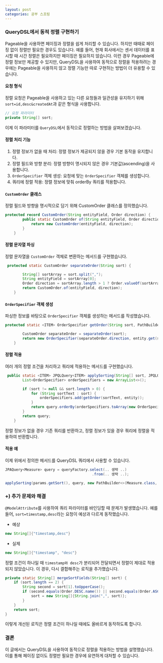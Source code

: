 ```yaml
---
layout: post
categories: 공부 스프링
---
```


### QueryDSL에서 동적 정렬 구현하기
Pageable을 사용하면 페이징과 정렬을 쉽게 처리할 수 있습니다. 하지만 때때로 페이징 없이 정렬만 필요한 경우도 있습니다. 예를 들어, 현재 회사에서는 센서 데이터를 표시할 때 시간 정렬은 필요하지만 페이징은 필요하지 않습니다. 이런 경우 Pageable에 정렬 정보만 제공할 수 있지만, QueryDSL을 사용하여 동적으로 정렬을 적용하려는 경우에는 Pageable을 사용하지 않고 정렬 기능만 따로 구현하는 방법이 더 유용할 수 있습니다.

#### 요청 형식
정렬 요청은 Pageable을 사용하고 있는 다른 요청들과 일관성을 유지하기 위해 `sort=id,desc&createdAt`과 같은 형식을 사용합니다.

```java
// 요청 파라미터
private String[] sort;

```

이제 이 파라미터를 `QueryDSL`에서 동적으로 정렬하는 방법을 살펴보겠습니다.

#### 정렬 처리 기능
1. 정렬 정보가 없을 때 처리: 정렬 정보가 제공되지 않을 경우 기본 동작을 유지합니다.
2. 정렬 필드와 방향 분리: 정렬 방향이 명시되지 않은 경우 기본값(ascending)을 사용합니다.
3. `OrderSpecifier` 객체 생성: 요청에 맞는 `OrderSpecifier` 객체를 생성합니다.
4. 쿼리에 정렬 적용: 정렬 정보에 맞춰 orderBy 쿼리를 적용합니다.


#### `CustomOrder` 클래스
정렬 필드와 방향을 명시적으로 담기 위해 CustomOrder 클래스를 정의했습니다.

```java
protected record CustomOrder(String entityField, Order direction) {
        public static CustomOrder of(String entityField, Order direction) {
            return new CustomOrder(entityField, direction);
        }
    }
```

#### 정렬 문자열 파싱
정렬 문자열을 `CustomOrder` 객체로 변환하는 메서드를 구현했습니다.

```java
 protected static CustomOrder separateOrder(String sort) {

        String[] sortArray = sort.split(",");
        String entityField = sortArray[0];
        Order direction = sortArray.length > 1 ? Order.valueOf(sortArray[1].toUpperCase()) : Order.ASC;
        return CustomOrder.of(entityField, direction);
    }
```

#### `OrderSpecifier` 객체 생성
파싱한 정보를 바탕으로 `OrderSpecifier` 객체를 생성하는 메서드를 작성했습니다.

```java
protected static <ITEM> OrderSpecifier getOrder(String sort, PathBuilder<ITEM> entity) {

        CustomOrder separateOrder = separateOrder(sort);
        return new OrderSpecifier(separateOrder.direction, entity.get(separateOrder.entityField));
    }

```

#### 정렬 적용
여러 개의 정렬 조건을 처리하고 쿼리에 적용하는 메서드를 구현했습니다.

```java
 public static <ITEM> JPQLQuery<ITEM> applySorting(String[] sort, JPQLQuery<ITEM> query, PathBuilder<ITEM> entity) {
        List<OrderSpecifier> orderSpecifiers = new ArrayList<>();

        if (sort != null && sort.length > 0) {
            for (String sortText : sort) {
                orderSpecifiers.add(getOrder(sortText, entity));
            }
            return query.orderBy(orderSpecifiers.toArray(new OrderSpecifier[orderSpecifiers.size()]));
        }
        return query;
    }
```

정렬 정보가 없을 경우 기존 쿼리를 반환하고, 정렬 정보가 있을 경우 쿼리에 정렬을 적용하여 반환합니다.

#### 적용 예
이제 위에서 정의한 메서드를 QueryDSL 쿼리에서 사용할 수 있습니다. 

```java
JPAQuery<Measure> query = queryFactory.select(.. 생략 ..)
                                        .from(.. 생략 ..);

applySorting(params.getSort(), query, new PathBuilder<>(Measure.class, "measure")).fetch();
```

### +) 추가 문제와 해결
`@ModelAttribute`를 사용하여 쿼리 파라미터를 바인딩할 때 문제가 발생했습니다. 예를 들어, `sort=timestamp,desc`라는 요청이 예상과 다르게 동작했습니다.

- 예상

```java
new String[]{"timestamp,desc"}
```

- 실제

```java
new String[]{"timestamp", "desc"}
```

정렬 조건이 하나일 때 `timestamp와 desc`가 분리되어 전달되면서 정렬이 제대로 적용되지 않았습니다. 이 경우, 다시 결합해주는 로직을 추가했습니다.

```java
private static String[] mergeSortFields(String[] sort) {
    if (sort.length == 2) {
        String second = sort[1].toUpperCase();
        if (second.equals(Order.DESC.name()) || second.equals(Order.ASC.name())) {
            sort = new String[]{String.join(",", sort)};
        }
    }
    return sort;
}
```

이렇게 개선된 로직은 정렬 조건이 하나일 때에도 올바르게 동작하도록 합니다.

### 결론
이 글에서는 QueryDSL을 사용하여 동적으로 정렬을 적용하는 방법을 설명했습니다. 이를 통해 페이징 없이도 정렬만 필요한 경우에 유연하게 대처할 수 있습니다. 
